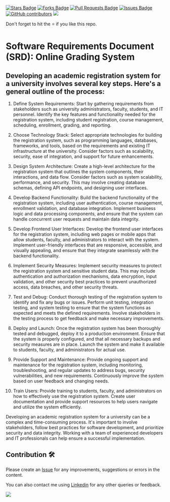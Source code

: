 <a href="https://github.com/drshahizan/software-engineering/stargazers"><img src="https://img.shields.io/github/stars/drshahizan/software-engineering" alt="Stars Badge"/></a>
<a href="https://github.com/drshahizan/software-engineering/network/members"><img src="https://img.shields.io/github/forks/drshahizan/software-engineering" alt="Forks Badge"/></a>
<a href="https://github.com/drshahizan/software-engineering/pulls"><img src="https://img.shields.io/github/issues-pr/drshahizan/software-engineering" alt="Pull Requests Badge"/></a>
<a href="https://github.com/drshahizan/software-engineering"><img src="https://img.shields.io/github/issues/drshahizan/software-engineering" alt="Issues Badge"/></a>
<a href="https://github.com/drshahizan/software-engineering/graphs/contributors"><img alt="GitHub contributors" src="https://img.shields.io/github/contributors/drshahizan/software-engineering?color=2b9348"></a>
![](https://visitor-badge.glitch.me/badge?page_id=drshahizan/software-engineering)

Don't forget to hit the :star: if you like this repo.

# Software Requirements Document (SRD): Online Grading System

## Developing an academic registration system for a university involves several key steps. Here's a general outline of the process:

1. Define System Requirements: Start by gathering requirements from stakeholders such as university administrators, faculty, students, and IT personnel. Identify the key features and functionality needed for the registration system, including student registration, course management, scheduling, enrollment, grading, and reporting.

2. Choose Technology Stack: Select appropriate technologies for building the registration system, such as programming languages, databases, frameworks, and tools, based on the requirements and existing IT infrastructure at the university. Consider factors such as scalability, security, ease of integration, and support for future enhancements.

3. Design System Architecture: Create a high-level architecture for the registration system that outlines the system components, their interactions, and data flow. Consider factors such as system scalability, performance, and security. This may involve creating database schemas, defining API endpoints, and designing user interfaces.

4. Develop Backend Functionality: Build the backend functionality of the registration system, including user authentication, course management, enrollment validation, and database integration. Implement business logic and data processing components, and ensure that the system can handle concurrent user requests and maintain data integrity.

5. Develop Frontend User Interfaces: Develop the frontend user interfaces for the registration system, including web pages or mobile apps that allow students, faculty, and administrators to interact with the system. Implement user-friendly interfaces that are responsive, accessible, and visually appealing, and ensure that they integrate seamlessly with the backend functionality.

6. Implement Security Measures: Implement security measures to protect the registration system and sensitive student data. This may include authentication and authorization mechanisms, data encryption, input validation, and other security best practices to prevent unauthorized access, data breaches, and other security threats.

7. Test and Debug: Conduct thorough testing of the registration system to identify and fix any bugs or issues. Perform unit testing, integration testing, and system testing to ensure that the system functions as expected and meets the defined requirements. Involve stakeholders in the testing process to get feedback and make necessary improvements.

8. Deploy and Launch: Once the registration system has been thoroughly tested and debugged, deploy it to a production environment. Ensure that the system is properly configured, and that all necessary backups and security measures are in place. Launch the system and make it available to students, faculty, and administrators for actual use.

9. Provide Support and Maintenance: Provide ongoing support and maintenance for the registration system, including monitoring, troubleshooting, and regular updates to address bugs, security vulnerabilities, and new requirements. Continuously improve the system based on user feedback and changing needs.

10. Train Users: Provide training to students, faculty, and administrators on how to effectively use the registration system. Create user documentation and provide support resources to help users navigate and utilize the system efficiently.

Developing an academic registration system for a university can be a complex and time-consuming process. It's important to involve stakeholders, follow best practices for software development, and prioritize security and data integrity. Working with a team of experienced developers and IT professionals can help ensure a successful implementation.



## Contribution 🛠️
Please create an [Issue](https://github.com/drshahizan/software-engineering/issues) for any improvements, suggestions or errors in the content.

You can also contact me using [Linkedin](https://www.linkedin.com/in/drshahizan/) for any other queries or feedback.

![](https://visitor-badge.glitch.me/badge?page_id=drshahizan)



